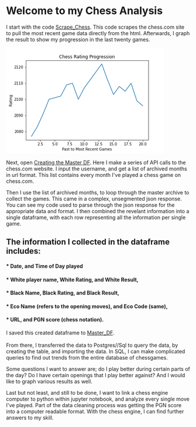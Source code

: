 <h1>Welcome to my Chess Analysis</h1>

<p1> I start with the code [Scrape_Chess](scrape_chess.py.ipynb). This code scrapes the chess.com site to pull the most recent game data directly from the html. Afterwards, I graph the result to show my progression in the last twenty games.</p1>
  
 ![My most recent twenty games](templates/chessgraph.png)

<p1> Next, open [Creating the Master DF](creating_the_master_df.iypnb). Here I make a series of API calls to the chess.com website. I input the username, and get a list of archived months in url format. This list contains every month I've played a chess game on chess.com.</p1>
  
<p1> Then I use the list of archived months, to loop through the master archive to collect the games. This came in a complex, unsegmented json response. You can see my code used to parse through the json response for the appropriate data and format. I then combined the revelant information into a single dataframe, with each row representing all the information per single game.</p1>

<h2> The information I collected in the dataframe includes: </h2>
  
<h4> * Date, and Time of Day played </h4>
 <h4> * White player name, White Rating, and White Result, </h4>
 <h4> * Black Name, Black Rating, and Black Result, </h4>
<h4>  * Eco Name (refers to the opening moves), and Eco Code (same), </h4>
 <h4>  * URL, and PGN score (chess notation). </h4>

<p1> I saved this created dataframe to [Master_DF](csv_files/master_df.csv). <p1> <br><br>
<p1> From there, I transferred the data to Postgres//Sql to query the data, by creating the table, and importing the data. In SQL, I can make complicated queries to find out trends from the entire database of chessgames. <br>
  
Some questions I want to answer are; do I play better during certain parts of the day? Do I have certain openings that I play better against? And I would like to graph various results as well. </p1>

<p1> Last but not least, and still to be done, I want to link a chess engine computer to python within jupyter notebook, and analyze every single move I've played. Part of the data cleaning process was getting the PGN score into a computer readable format. With the chess engine, I can find further answers to my skill. </p1>
